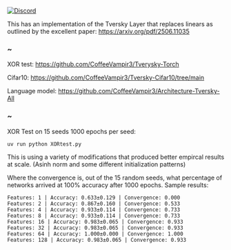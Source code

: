 [![Discord](https://img.shields.io/discord/232596713892872193?logo=discord)](https://discord.gg/2JhHVh7CGu)

This has an implementation of the Tversky Layer that replaces linears as outlined by the excellent paper: https://arxiv.org/pdf/2506.11035

### ~

XOR test: https://github.com/CoffeeVampir3/Tverysky-Torch

Cifar10: https://github.com/CoffeeVampir3/Tversky-Cifar10/tree/main

Language model: https://github.com/CoffeeVampir3/Architecture-Tversky-All

### ~

XOR Test on 15 seeds 1000 epochs per seed:
```python
uv run python XORtest.py
```

This is using a variety of modifications that produced better empircal results at scale. (Asinh norm and some different initialization patterns)

Where the convergence is, out of the 15 random seeds, what percentage of networks arrived at 100% accuracy after 1000 epochs.
Sample results:
```
Features: 1 | Accuracy: 0.633±0.129 | Convergence: 0.000
Features: 2 | Accuracy: 0.867±0.160 | Convergence: 0.533
Features: 4 | Accuracy: 0.933±0.114 | Convergence: 0.733
Features: 8 | Accuracy: 0.933±0.114 | Convergence: 0.733
Features: 16 | Accuracy: 0.983±0.065 | Convergence: 0.933
Features: 32 | Accuracy: 0.983±0.065 | Convergence: 0.933
Features: 64 | Accuracy: 1.000±0.000 | Convergence: 1.000
Features: 128 | Accuracy: 0.983±0.065 | Convergence: 0.933
```
